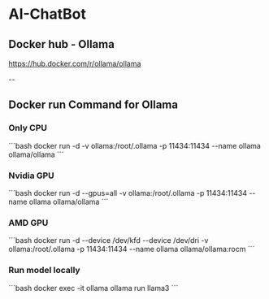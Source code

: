# AI-ChatBot
 
## Docker hub - Ollama

https://hub.docker.com/r/ollama/ollama

--

## Docker run Command for Ollama

### Only CPU

´´´bash
docker run -d -v ollama:/root/.ollama -p 11434:11434 --name ollama ollama/ollama
´´´


### Nvidia GPU

´´´bash
docker run -d --gpus=all -v ollama:/root/.ollama -p 11434:11434 --name ollama ollama/ollama
´´´

### AMD GPU

´´´bash
docker run -d --device /dev/kfd --device /dev/dri -v ollama:/root/.ollama -p 11434:11434 --name ollama ollama/ollama:rocm
´´´

### Run model locally

´´´bash
docker exec -it ollama ollama run llama3
´´´


